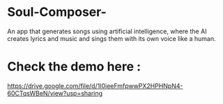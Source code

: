 # Soul-Composer-
An app that generates songs using artificial intelligence, where the AI creates lyrics and music and sings them with its own voice like a human.

# Check the demo here :
https://drive.google.com/file/d/1I0ieeFmfpwwPX2HPHNpN4-60CTqsWBeN/view?usp=sharing
